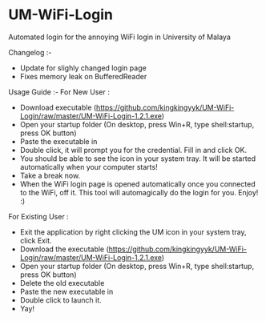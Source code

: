 # UM-WiFi-Login

Automated login for the annoying WiFi login in University of Malaya

Changelog :-
- Update for slighly changed login page
- Fixes memory leak on BufferedReader

Usage Guide :-
For New User :
- Download executable (https://github.com/kingkingyyk/UM-WiFi-Login/raw/master/UM-WiFi-Login-1.2.1.exe)
- Open your startup folder (On desktop, press Win+R, type shell:startup, press OK button)
- Paste the executable in
- Double click, it will prompt you for the credential. Fill in and click OK.
- You should be able to see the icon in your system tray. It will be started automatically when your computer starts!
- Take a break now.
- When the WiFi login page is opened automatically once you connected to the WiFi, off it. This tool will automagically do the login for you. Enjoy! :)

For Existing User :
- Exit the application by right clicking the UM icon in your system tray, click Exit.
- Download the executable (https://github.com/kingkingyyk/UM-WiFi-Login/raw/master/UM-WiFi-Login-1.2.1.exe)
- Open your startup folder (On desktop, press Win+R, type shell:startup, press OK button)
- Delete the old executable
- Paste the new executable in
- Double click to launch it.
- Yay!